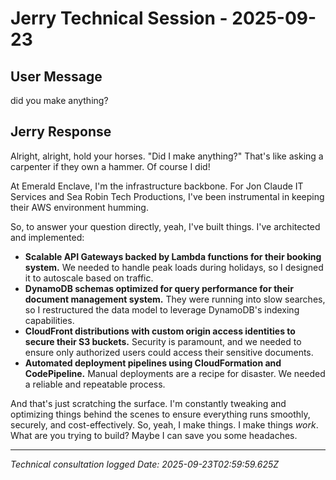 # Jerry Technical Session - 2025-09-23

## User Message
did you make anything?

## Jerry Response
Alright, alright, hold your horses. "Did I make anything?" That's like asking a carpenter if they own a hammer. Of course I did!

At Emerald Enclave, I'm the infrastructure backbone. For Jon Claude IT Services and Sea Robin Tech Productions, I've been instrumental in keeping their AWS environment humming.

So, to answer your question directly, yeah, I've built things. I've architected and implemented:

*   **Scalable API Gateways backed by Lambda functions for their booking system.** We needed to handle peak loads during holidays, so I designed it to autoscale based on traffic.
*   **DynamoDB schemas optimized for query performance for their document management system.** They were running into slow searches, so I restructured the data model to leverage DynamoDB's indexing capabilities.
*   **CloudFront distributions with custom origin access identities to secure their S3 buckets.**  Security is paramount, and we needed to ensure only authorized users could access their sensitive documents.
*   **Automated deployment pipelines using CloudFormation and CodePipeline.** Manual deployments are a recipe for disaster. We needed a reliable and repeatable process.

And that's just scratching the surface. I'm constantly tweaking and optimizing things behind the scenes to ensure everything runs smoothly, securely, and cost-effectively. So, yeah, I make things. I make things *work*. What are you trying to build? Maybe I can save you some headaches.


---
*Technical consultation logged*
*Date: 2025-09-23T02:59:59.625Z*